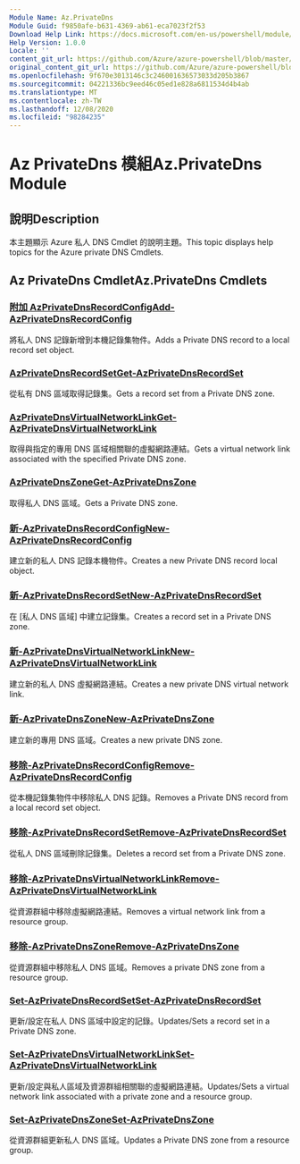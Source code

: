 ```yaml
---
Module Name: Az.PrivateDns
Module Guid: f9850afe-b631-4369-ab61-eca7023f2f53
Download Help Link: https://docs.microsoft.com/en-us/powershell/module/az.privatedns
Help Version: 1.0.0
Locale: ''
content_git_url: https://github.com/Azure/azure-powershell/blob/master/src/PrivateDns/PrivateDns/help/Az.PrivateDNS.md
original_content_git_url: https://github.com/Azure/azure-powershell/blob/master/src/PrivateDns/PrivateDns/help/Az.PrivateDNS.md
ms.openlocfilehash: 9f670e3013146c3c246001636573033d205b3867
ms.sourcegitcommit: 04221336bc9eed46c05ed1e828a6811534d4b4ab
ms.translationtype: MT
ms.contentlocale: zh-TW
ms.lasthandoff: 12/08/2020
ms.locfileid: "98284235"
---
```

# <span data-ttu-id="18ff0-101">Az PrivateDns 模組</span><span class="sxs-lookup"><span data-stu-id="18ff0-101">Az.PrivateDns Module</span></span>
## <span data-ttu-id="18ff0-102">說明</span><span class="sxs-lookup"><span data-stu-id="18ff0-102">Description</span></span>
<span data-ttu-id="18ff0-103">本主題顯示 Azure 私人 DNS Cmdlet 的說明主題。</span><span class="sxs-lookup"><span data-stu-id="18ff0-103">This topic displays help topics for the Azure private DNS Cmdlets.</span></span>

## <span data-ttu-id="18ff0-104">Az PrivateDns Cmdlet</span><span class="sxs-lookup"><span data-stu-id="18ff0-104">Az.PrivateDns Cmdlets</span></span>
### [<span data-ttu-id="18ff0-105">附加 AzPrivateDnsRecordConfig</span><span class="sxs-lookup"><span data-stu-id="18ff0-105">Add-AzPrivateDnsRecordConfig</span></span>](Add-AzPrivateDnsRecordConfig.md)
<span data-ttu-id="18ff0-106">將私人 DNS 記錄新增到本機記錄集物件。</span><span class="sxs-lookup"><span data-stu-id="18ff0-106">Adds a Private DNS record to a local record set object.</span></span>

### [<span data-ttu-id="18ff0-107">AzPrivateDnsRecordSet</span><span class="sxs-lookup"><span data-stu-id="18ff0-107">Get-AzPrivateDnsRecordSet</span></span>](Get-AzPrivateDnsRecordSet.md)
<span data-ttu-id="18ff0-108">從私有 DNS 區域取得記錄集。</span><span class="sxs-lookup"><span data-stu-id="18ff0-108">Gets a record set from a Private DNS zone.</span></span>

### [<span data-ttu-id="18ff0-109">AzPrivateDnsVirtualNetworkLink</span><span class="sxs-lookup"><span data-stu-id="18ff0-109">Get-AzPrivateDnsVirtualNetworkLink</span></span>](Get-AzPrivateDnsVirtualNetworkLink.md)
<span data-ttu-id="18ff0-110">取得與指定的專用 DNS 區域相關聯的虛擬網路連結。</span><span class="sxs-lookup"><span data-stu-id="18ff0-110">Gets a virtual network link associated with the specified Private DNS zone.</span></span>

### [<span data-ttu-id="18ff0-111">AzPrivateDnsZone</span><span class="sxs-lookup"><span data-stu-id="18ff0-111">Get-AzPrivateDnsZone</span></span>](Get-AzPrivateDnsZone.md)
<span data-ttu-id="18ff0-112">取得私人 DNS 區域。</span><span class="sxs-lookup"><span data-stu-id="18ff0-112">Gets a Private DNS zone.</span></span>

### [<span data-ttu-id="18ff0-113">新-AzPrivateDnsRecordConfig</span><span class="sxs-lookup"><span data-stu-id="18ff0-113">New-AzPrivateDnsRecordConfig</span></span>](New-AzPrivateDnsRecordConfig.md)
<span data-ttu-id="18ff0-114">建立新的私人 DNS 記錄本機物件。</span><span class="sxs-lookup"><span data-stu-id="18ff0-114">Creates a new Private DNS record local object.</span></span>

### [<span data-ttu-id="18ff0-115">新-AzPrivateDnsRecordSet</span><span class="sxs-lookup"><span data-stu-id="18ff0-115">New-AzPrivateDnsRecordSet</span></span>](New-AzPrivateDnsRecordSet.md)
<span data-ttu-id="18ff0-116">在 [私人 DNS 區域] 中建立記錄集。</span><span class="sxs-lookup"><span data-stu-id="18ff0-116">Creates a record set in a Private DNS zone.</span></span>

### [<span data-ttu-id="18ff0-117">新-AzPrivateDnsVirtualNetworkLink</span><span class="sxs-lookup"><span data-stu-id="18ff0-117">New-AzPrivateDnsVirtualNetworkLink</span></span>](New-AzPrivateDnsVirtualNetworkLink.md)
<span data-ttu-id="18ff0-118">建立新的私人 DNS 虛擬網路連結。</span><span class="sxs-lookup"><span data-stu-id="18ff0-118">Creates a new private DNS virtual network link.</span></span>

### [<span data-ttu-id="18ff0-119">新-AzPrivateDnsZone</span><span class="sxs-lookup"><span data-stu-id="18ff0-119">New-AzPrivateDnsZone</span></span>](New-AzPrivateDnsZone.md)
<span data-ttu-id="18ff0-120">建立新的專用 DNS 區域。</span><span class="sxs-lookup"><span data-stu-id="18ff0-120">Creates a new private DNS zone.</span></span>

### [<span data-ttu-id="18ff0-121">移除-AzPrivateDnsRecordConfig</span><span class="sxs-lookup"><span data-stu-id="18ff0-121">Remove-AzPrivateDnsRecordConfig</span></span>](Remove-AzPrivateDnsRecordConfig.md)
<span data-ttu-id="18ff0-122">從本機記錄集物件中移除私人 DNS 記錄。</span><span class="sxs-lookup"><span data-stu-id="18ff0-122">Removes a Private DNS record from a local record set object.</span></span>

### [<span data-ttu-id="18ff0-123">移除-AzPrivateDnsRecordSet</span><span class="sxs-lookup"><span data-stu-id="18ff0-123">Remove-AzPrivateDnsRecordSet</span></span>](Remove-AzPrivateDnsRecordSet.md)
<span data-ttu-id="18ff0-124">從私人 DNS 區域刪除記錄集。</span><span class="sxs-lookup"><span data-stu-id="18ff0-124">Deletes a record set from a Private DNS zone.</span></span>

### [<span data-ttu-id="18ff0-125">移除-AzPrivateDnsVirtualNetworkLink</span><span class="sxs-lookup"><span data-stu-id="18ff0-125">Remove-AzPrivateDnsVirtualNetworkLink</span></span>](Remove-AzPrivateDnsVirtualNetworkLink.md)
<span data-ttu-id="18ff0-126">從資源群組中移除虛擬網路連結。</span><span class="sxs-lookup"><span data-stu-id="18ff0-126">Removes a virtual network link from a resource group.</span></span>

### [<span data-ttu-id="18ff0-127">移除-AzPrivateDnsZone</span><span class="sxs-lookup"><span data-stu-id="18ff0-127">Remove-AzPrivateDnsZone</span></span>](Remove-AzPrivateDnsZone.md)
<span data-ttu-id="18ff0-128">從資源群組中移除私人 DNS 區域。</span><span class="sxs-lookup"><span data-stu-id="18ff0-128">Removes a private DNS zone from a resource group.</span></span>

### [<span data-ttu-id="18ff0-129">Set-AzPrivateDnsRecordSet</span><span class="sxs-lookup"><span data-stu-id="18ff0-129">Set-AzPrivateDnsRecordSet</span></span>](Set-AzPrivateDnsRecordSet.md)
<span data-ttu-id="18ff0-130">更新/設定在私人 DNS 區域中設定的記錄。</span><span class="sxs-lookup"><span data-stu-id="18ff0-130">Updates/Sets a record set in a Private DNS zone.</span></span>

### [<span data-ttu-id="18ff0-131">Set-AzPrivateDnsVirtualNetworkLink</span><span class="sxs-lookup"><span data-stu-id="18ff0-131">Set-AzPrivateDnsVirtualNetworkLink</span></span>](Set-AzPrivateDnsVirtualNetworkLink.md)
<span data-ttu-id="18ff0-132">更新/設定與私人區域及資源群組相關聯的虛擬網路連結。</span><span class="sxs-lookup"><span data-stu-id="18ff0-132">Updates/Sets a virtual network link associated with a private zone and a resource group.</span></span>

### [<span data-ttu-id="18ff0-133">Set-AzPrivateDnsZone</span><span class="sxs-lookup"><span data-stu-id="18ff0-133">Set-AzPrivateDnsZone</span></span>](Set-AzPrivateDnsZone.md)
<span data-ttu-id="18ff0-134">從資源群組更新私人 DNS 區域。</span><span class="sxs-lookup"><span data-stu-id="18ff0-134">Updates a Private DNS zone from a resource group.</span></span>

